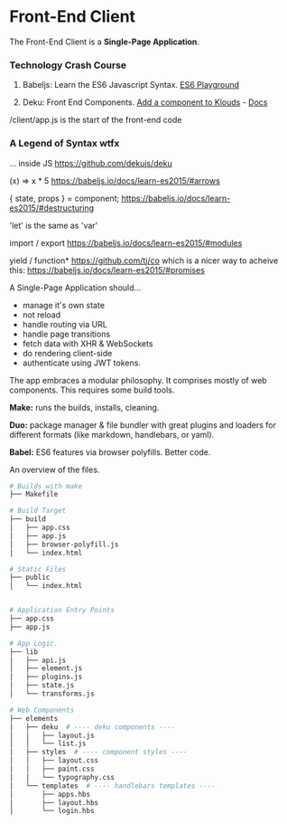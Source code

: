 # Front-End Client


The Front-End Client is a **Single-Page Application**.

### Technology Crash Course

1. Babeljs: Learn the ES6 Javascript Syntax. [ES6 Playground](https://babeljs.io/repl/)

2. Deku: Front End Components. [Add a component to Klouds](https://github.com/metadevfoundation/microgrid/tree/master/client/elements) - [Docs](https://github.com/dekujs/deku)

/client/app.js is the start of the front-end code

### A Legend of Syntax wtfx

<Page>...</Page> inside JS
https://github.com/dekujs/deku

(x) => x * 5
https://babeljs.io/docs/learn-es2015/#arrows

{ state, props } = component;
https://babeljs.io/docs/learn-es2015/#destructuring

'let' is the same as 'var'

import / export
https://babeljs.io/docs/learn-es2015/#modules

yield / function*
https://github.com/tj/co
which is a nicer way to acheive this: https://babeljs.io/docs/learn-es2015/#promises


A Single-Page Application should...

- manage it's own state
- not reload
- handle routing via URL
- handle page transitions
- fetch data with XHR & WebSockets
- do rendering client-side
- authenticate using JWT tokens.

The app embraces a modular philosophy. It comprises mostly of web components. This requires some build tools.

**Make:** runs the builds, installs, cleaning.

**Duo:** package manager & file bundler with great plugins and loaders for different formats (like markdown, handlebars, or yaml).

**Babel:** ES6 features via browser polyfills. Better code.

An overview of the files.

```bash
# Builds with make
├── Makefile  

# Build Target
├── build
│   ├── app.css
│   ├── app.js
│   ├── browser-polyfill.js
│   └── index.html

# Static Files
├── public
│   └── index.html


# Application Entry Points
├── app.css
├── app.js

# App Logic.
├── lib
│   ├── api.js
│   ├── element.js
│   ├── plugins.js
│   ├── state.js
│   └── transforms.js

# Web Components
├── elements
│   ├── deku  # ---- deku components ----
│   │   ├── layout.js
│   │   └── list.js
│   ├── styles  # ---- component styles ----
│   │   ├── layout.css
│   │   ├── paint.css
│   │   └── typography.css
│   └── templates  # ---- handlebars templates ----
│       ├── apps.hbs
│       ├── layout.hbs
│       └── login.hbs

```
